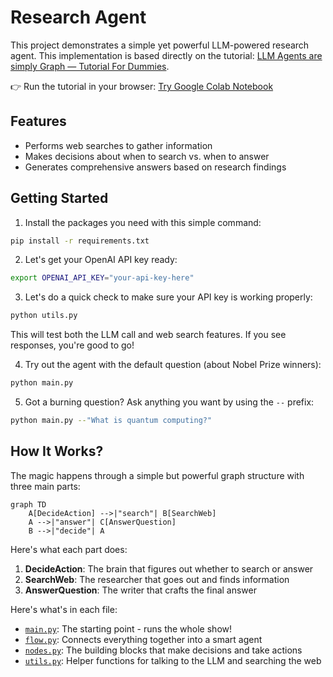 # Research Agent

This project demonstrates a simple yet powerful LLM-powered research agent. This implementation is based directly on the tutorial: [LLM Agents are simply Graph — Tutorial For Dummies](https://zacharyhuang.substack.com/p/llm-agent-internal-as-a-graph-tutorial).

👉 Run the tutorial in your browser: [Try Google Colab Notebook](
https://colab.research.google.com/github/zvictor/BrainyFlow/tree/main/cookbook/python-agent/demo.ipynb)

## Features

- Performs web searches to gather information
- Makes decisions about when to search vs. when to answer
- Generates comprehensive answers based on research findings

## Getting Started

1. Install the packages you need with this simple command:
```bash
pip install -r requirements.txt
```

2. Let's get your OpenAI API key ready:

```bash
export OPENAI_API_KEY="your-api-key-here"
```

3. Let's do a quick check to make sure your API key is working properly:

```bash
python utils.py
```

This will test both the LLM call and web search features. If you see responses, you're good to go!

4. Try out the agent with the default question (about Nobel Prize winners):

```bash
python main.py
```

5. Got a burning question? Ask anything you want by using the `--` prefix:

```bash
python main.py --"What is quantum computing?"
```

## How It Works?

The magic happens through a simple but powerful graph structure with three main parts:

```mermaid
graph TD
    A[DecideAction] -->|"search"| B[SearchWeb]
    A -->|"answer"| C[AnswerQuestion]
    B -->|"decide"| A
```

Here's what each part does:
1. **DecideAction**: The brain that figures out whether to search or answer
2. **SearchWeb**: The researcher that goes out and finds information
3. **AnswerQuestion**: The writer that crafts the final answer

Here's what's in each file:
- [`main.py`](./main.py): The starting point - runs the whole show!
- [`flow.py`](./flow.py): Connects everything together into a smart agent
- [`nodes.py`](./nodes.py): The building blocks that make decisions and take actions
- [`utils.py`](./utils.py): Helper functions for talking to the LLM and searching the web
